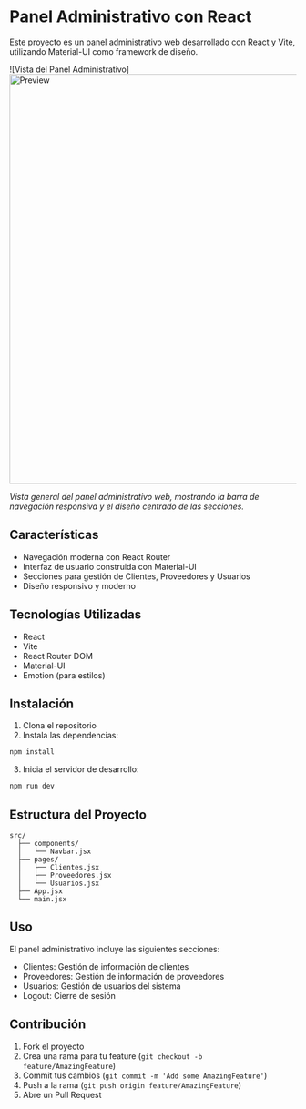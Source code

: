 # Panel Administrativo con React

Este proyecto es un panel administrativo web desarrollado con React y Vite, utilizando Material-UI como framework de diseño.

![Vista del Panel Administrativo]<img src="images/WhatsApp%20Image%202025-05-24%20at%2012.07.38%20AM.jpeg" alt="Preview" width="1280" height="720">

*Vista general del panel administrativo web, mostrando la barra de navegación responsiva y el diseño centrado de las secciones.*

## Características

- Navegación moderna con React Router
- Interfaz de usuario construida con Material-UI
- Secciones para gestión de Clientes, Proveedores y Usuarios
- Diseño responsivo y moderno

## Tecnologías Utilizadas

- React
- Vite
- React Router DOM
- Material-UI
- Emotion (para estilos)

## Instalación

1. Clona el repositorio
2. Instala las dependencias:
```bash
npm install
```
3. Inicia el servidor de desarrollo:
```bash
npm run dev
```

## Estructura del Proyecto

```
src/
  ├── components/
  │   └── Navbar.jsx
  ├── pages/
  │   ├── Clientes.jsx
  │   ├── Proveedores.jsx
  │   └── Usuarios.jsx
  ├── App.jsx
  └── main.jsx
```

## Uso

El panel administrativo incluye las siguientes secciones:

- Clientes: Gestión de información de clientes
- Proveedores: Gestión de información de proveedores
- Usuarios: Gestión de usuarios del sistema
- Logout: Cierre de sesión

## Contribución

1. Fork el proyecto
2. Crea una rama para tu feature (`git checkout -b feature/AmazingFeature`)
3. Commit tus cambios (`git commit -m 'Add some AmazingFeature'`)
4. Push a la rama (`git push origin feature/AmazingFeature`)
5. Abre un Pull Request
